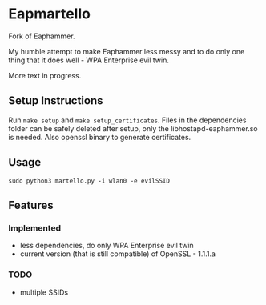 # Eapmartello

Fork of Eaphammer.

My humble attempt to make Eaphammer less messy and to do only one thing that it does well - WPA Enterprise evil twin.

More text in progress.

## Setup Instructions
Run `make setup` and `make setup_certificates`.
Files in the dependencies folder can be safely deleted after setup, only the libhostapd-eaphammer.so is needed. Also openssl binary to generate certificates.

## Usage
`sudo python3 martello.py -i wlan0 -e evilSSID`

## Features

### Implemented
- less dependencies, do only WPA Enterprise evil twin
- current version (that is still compatible) of OpenSSL - 1.1.1.a


### TODO
- multiple SSIDs
